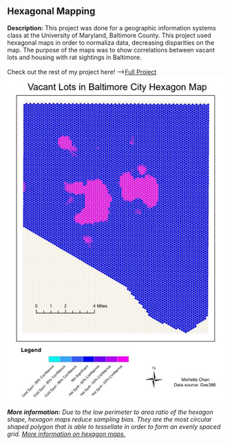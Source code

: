 ## Hexagonal Mapping 
**Description:** This project was done for a geographic information systems class at the University of Maryland, Baltimore County. This project used hexagonal maps in order to normaliza data, decreasing disparities on the map. The purpose of the maps was to show correlations between vacant lots and housing with rat sightings in Baltimore.
<br>
<br>
Check out the rest of my project here! --><a href="/pdf/lab5part1a-merged.pdf">Full Project</a> 
<img src="images/githubhex.JPG"/>

**_More information:_** *Due to the low perimeter to area ratio of the hexagon shape, hexagon maps reduce sampling bias. They are the most circular shaped polygon that is able to tessellate in order to form an evenly spaced grid. 
<a href="https://pro.arcgis.com/en/pro-app/tool-reference/spatial-statistics/h-whyhexagons.htm">More information on hexagon maps.</a>* 
